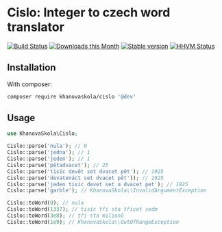 Cislo: Integer to czech word translator
=======================================

[![Build Status](https://travis-ci.org/KhanovaSkola/cislo.svg?branch=master)](https://travis-ci.org/KhanovaSkola/cislo)
[![Downloads this Month](https://img.shields.io/packagist/dm/KhanovaSkola/cislo.svg?style=flat)](https://packagist.org/packages/KhanovaSkola/cislo)
[![Stable version](http://img.shields.io/packagist/v/KhanovaSkola/cislo.svg?style=flat)](https://packagist.org/packages/KhanovaSkola/cislo)
[![HHVM Status](http://img.shields.io/hhvm/KhanovaSkola/cislo.svg?style=flat)](http://hhvm.h4cc.de/package/KhanovaSkola/cislo)

Installation
------------

With composer:
```bash
composer require khanovaskola/cislo '@dev'
```

Usage
-----

```php
use KhanovaSkola\Cislo;

Cislo::parse('nula'); // 0
Cislo::parse('jedna'); // 1
Cislo::parse('jeden'); // 1
Cislo::parse('pětadvacet'); // 25
Cislo::parse('tisíc devět set dvacet pět'); // 1925
Cislo::parse('devatenáct set dvacet pět')); // 1925
Cislo::parse('jeden tisic devet set a dvacet pet'); // 1925
Cislo::parse('garble'); // KhanovaSkola\\InvalidArgumentException

Cislo::toWord(0); // nula
Cislo::toWord(1337); // tisíc tři sta třicet sedm
Cislo::toWord(3e8); // tři sta milionů
Cislo::toWord(1e9); // KhanovaSkola\\OutOfRangeException
```
